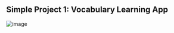 ## Simple Project 1: Vocabulary Learning App
![image](https://github.com/mr-Ucar/Simple-Javascript-Projects/assets/116120748/190f4d5a-7421-46fd-b037-1803247fee6a)
